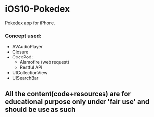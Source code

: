 # iOS10-Pokedex

Pokedex app for iPhone.

### Concept used:
* AVAudioPlayer
* Closure
* CocoPod:
  * Alamofire (web request)
  * Restful API
* UICollectionView
* UISearchBar

## All the content(code+resources) are for educational purpose only under 'fair use' and should be use as such
